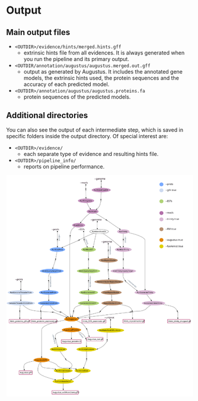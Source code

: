 # Output

## Main output files

* `<OUTDIR>/evidence/hints/merged.hints.gff`
  * extrinsic hints file from all evidences. It is always generated when you run the pipeline and its primary output.  
* `<OUTDIR/annotation/augustus/augustus.merged.out.gff`
  * output as generated by Augustus. It includes the annotated gene models, the extrinsic hints used, the protein sequences and the accuracy of each predicted model. 
* `<OUTDIR>/annotation/augustus/augustus.proteins.fa`
  * protein sequences of the predicted models.  
  
## Additional directories
You can also see the output of each intermediate step, which is saved in specific folders inside the output directory. Of special interest are: 

* `<OUTDIR>/evidence/` 
  * each separate type of evidence and resulting hints file. 
* `<OUTDIR>/pipeline_info/` 
  * reports on pipeline performance. 


![](../images/genome-annotation_dag_mod.svg)
